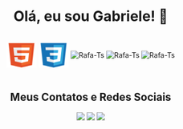 ### <h1 align="center">Olá, eu sou Gabriele! 👋</h1>

  
<div align="center"><br>
  <img align="center" alt="Rafa-HTML" height="50" width="60" src="https://raw.githubusercontent.com/devicons/devicon/master/icons/html5/html5-original.svg">
  <img align="center" alt="Rafa-CSS" height="50" width="60" src="https://raw.githubusercontent.com/devicons/devicon/master/icons/css3/css3-original.svg">
  <img align="center" alt="Rafa-Ts" height="50" width="60" src="https://cdn.jsdelivr.net/gh/devicons/devicon/icons/figma/figma-original.svg" />   
  <img align="center" alt="Rafa-Ts" height="50" width="60" src="https://cdn.jsdelivr.net/gh/devicons/devicon/icons/github/github-original.svg" />         
  <img align="center" alt="Rafa-Ts" height="50" width="60" src="https://cdn.jsdelivr.net/gh/devicons/devicon/icons/vscode/vscode-original-wordmark.svg" /> 
</div>
  <br>
<div align="center">
  <h2>Meus Contatos e Redes Sociais</h2>
 <a href="https://www.instagram.com/gabrieleflima/" target="_blank"><img src="https://img.shields.io/badge/Instagram-E4405F?style=for-the-badge&logo=instagram&logoColor=white" target="_blank"></a> 
 <a href = "mailto:gabrielelima.jhr@gmail.com"><img src="https://img.shields.io/badge/-Gmail-%23333?style=for-the-badge&logo=gmail&logoColor=white" target="_blank"></a>
 <a href="https://www.linkedin.com/in/gabriele-fernanda-lima-08823b205/" target="_blank"><img src="https://img.shields.io/badge/-LinkedIn-%230077B5?style=for-the-badge&logo=linkedin&logoColor=white" target="_blank"></a>

</div>
